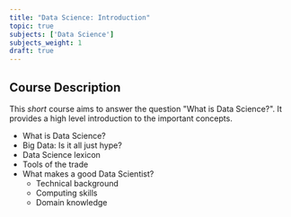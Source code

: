 ```yaml
---
title: "Data Science: Introduction"
topic: true
subjects: ['Data Science']
subjects_weight: 1
draft: true
---
```


## Course Description

This *short* course aims to answer the question "What is Data Science?". It provides a high level introduction to the important concepts.

- What is Data Science?
- Big Data: Is it all just hype?
- Data Science lexicon
- Tools of the trade
- What makes a good Data Scientist?
	- Technical background
	- Computing skills
	- Domain knowledge